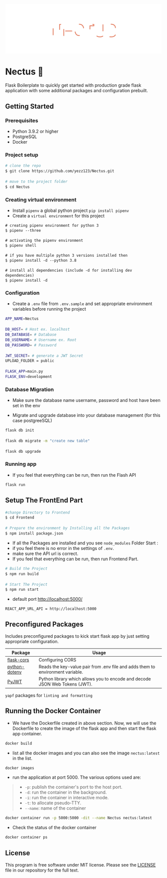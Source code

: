 ![NECTUS](.vscode/header.svg)

# Nectus 🚀

Flask Boilerplate to quickly get started with production grade flask application with some additional packages and configuration prebuilt.

## Getting Started

### Prerequisites

- Python 3.9.2 or higher
- PostgreSQL
- Docker

### Project setup

```sh
# clone the repo
$ git clone https://github.com/yezz123/Nectus.git

# move to the project folder
$ cd Nectus
```

### Creating virtual environment

- Install `pipenv` a global python project `pip install pipenv`
- Create a `virtual environment` for this project

```shell
# creating pipenv environment for python 3
$ pipenv --three

# activating the pipenv environment
$ pipenv shell

# if you have multiple python 3 versions installed then
$ pipenv install -d --python 3.8

# install all dependencies (include -d for installing dev dependencies)
$ pipenv install -d
```

### Configuration

- Create a `.env` file from `.env.sample` and set appropriate environment variables before running the project

```sh
APP_NAME=Nectus

DB_HOST= # Host ex. localhost
DB_DATABASE= # Database
DB_USERNAME= # Username ex. Root
DB_PASSWORD= # Password

JWT_SECRET= # generate a JWT Secret
UPLOAD_FOLDER = public

FLASK_APP=main.py
FLASK_ENV=development
```

### Database Migration

- Make sure the database name username, password and host have been set in the env

- Migrate and upgrade database into your database management (for this case postgreeSQL)

```sh
flask db init

flask db migrate -m "create new table"

flask db upgrade
```

### Running app

- If you feel that everything can be run, then run the Flash API

```sh
flask run
```

## Setup The FrontEnd Part

```sh
#change Directory to Frontend
$ cd Frontend

# Prepare the environment by Installing all the Packages
$ npm install package.json
```

- If all the Packages are installed and you see `node_modules` Folder Start :
- if you feel there is no error in the settings of `.env`.
- make sure the API url is correct.
- If you feel that everything can be run, then run Frontend Part.

```sh
# Build the Project
$ npm run build

# Start The Project
$ npm run start
```

- default port <http://localhost:5000/>

```env
REACT_APP_URL_API = http://localhost:5000
```

## Preconfigured Packages

Includes preconfigured packages to kick start flask app by just setting appropriate configuration.

| Package                                                  | Usage                                                                          |
| -------------------------------------------------------- | ------------------------------------------------------------------------------ |
| [flask-cors](https://flask-cors.readthedocs.io/)         | Configuring CORS                                                               |
| [python-dotenv](https://pypi.org/project/python-dotenv/) | Reads the key-value pair from .env file and adds them to environment variable. |
| [PyJWT](https://pyjwt.readthedocs.io/en/stable/)         | Python library which allows you to encode and decode JSON Web Tokens (JWT).    |

`yapf` packages for `linting and formatting`

## Running the Docker Container

- We have the Dockerfile created in above section. Now, we will use the Dockerfile to create the image of the flask app and then start the flask app container.

```sh
docker build
```

- list all the docker images and you can also see the image `nectus:latest` in the list.

```sh
docker images
```

- run the application at port 5000. The various options used are:

> - `-p`: publish the container's port to the host port.
> - `-d`: run the container in the background.
> - `-i`: run the container in interactive mode.
> - `-t`: to allocate pseudo-TTY.
> - `--name`: name of the container

```sh
docker container run -p 5000:5000 -dit --name Nectus nectus:latest
```

- Check the status of the docker container

```sh
docker container ps
```

## License

This program is free software under MIT license. Please see the [LICENSE](LICENSE) file in our repository for the full text.
